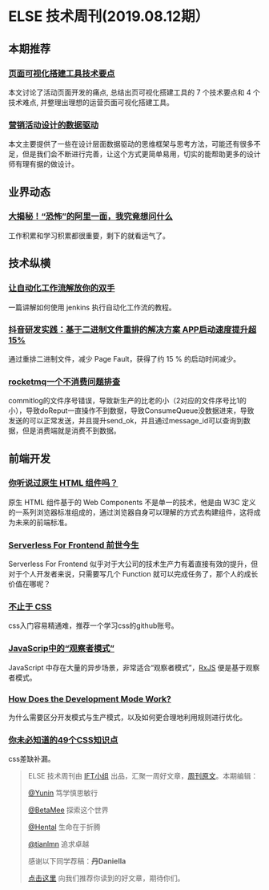 # ELSE 技术周刊(2019.08.12期）

## 本期推荐

### [页面可视化搭建工具技术要点](http://www.alloyteam.com/2019/07/h5-build-tool-pipeline/)

本文讨论了活动页面开发的痛点, 总结出页可视化搭建工具的 7 个技术要点和 4 个技术难点, 并整理出理想的运营页面可视化搭建工具。

### [营销活动设计的数据驱动](https://www.yuque.com/gkx5p8/xiy9bn/qecgbv)

本文主要提供了一些在设计层面数据驱动的思维框架与思考方法，可能还有很多不足，但是我们会不断进行完善，让这个方式更简单易用，切实的能帮助更多的设计师有理有据的做设计。
  
   
## 业界动态

### [大揭秘！“恐怖”的阿里一面，我究竟想问什么](https://juejin.im/post/5d4cd42a6fb9a06aea618155)

工作积累和学习积累都很重要，剩下的就看运气了。
  

## 技术纵横

### [让自动化工作流解放你的双手](https://mp.weixin.qq.com/s/MJX5pVwugKsRO__fjhPVmg)

一篇讲解如何使用 jenkins 执行自动化工作流的教程。

### [抖音研发实践：基于二进制文件重排的解决方案 APP启动速度提升超15% ](https://mp.weixin.qq.com/s/Drmmx5JtjG3UtTFksL6Q8Q)

通过重排二进制文件，减少 Page Fault，获得了约 15 % 的启动时间减少。

### [rocketmq一个不消费问题排查](http://www.jiangxinlingdu.com/rocketmq/2019/08/06/noconsumer.html)

commitlog的文件序号错误，导致新生产的比老的小（2对应的文件序号比1的小），导致doReput一直操作不到数据，导致ConsumeQueue没数据进来，导致发送的可以正常发送，并且提升send_ok，并且通过message_id可以查询到数据，但是消费端就是消费不到数据。
  
  
## 前端开发

### [你听说过原生 HTML 组件吗？](https://knownsec-fed.com/2018-10-05-ni-ting-shuo-guo-yuan-sheng-html-zu-jian-ma/)

原生 HTML 组件基于的 Web Components 不是单一的技术，他是由 W3C 定义的一系列浏览器标准组成的，通过浏览器自身可以理解的方式去构建组件，这将成为未来的前端标准。

### [ Serverless For Frontend 前世今生](https://mp.weixin.qq.com/s/xxtLIIHzO6EqQKxMNTPwvA)

Serverless For Frontend 似乎对于大公司的技术生产力有着直接有效的提升，但对于个人开发者来说，只需要写几个 Function 就可以完成任务了，那个人的成长价值在哪呢？

### [不止于 CSS](https://github.com/chokcoco/iCSS)

css入门容易精通难，推荐一个学习css的github账号。

### [JavaScrip中的“观察者模式”](https://zhuanlan.zhihu.com/p/76039838)

JavaScript 中存在大量的异步场景，非常适合“观察者模式”，[RxJS](https://cn.rx.js.org/) 便是基于观察者模式。

### [How Does the Development Mode Work?](https://overreacted.io/how-does-the-development-mode-work/)

为什么需要区分开发模式与生产模式，以及如何更合理地利用规则进行优化。

### [你未必知道的49个CSS知识点](https://juejin.im/post/5d3eca78e51d4561cb5dde12)

css差缺补漏。
  
  
> ELSE 技术周刊由 [IFT小组](https://github.com/CtripFE) 出品，汇聚一周好文章，[周刊原文](https://zhuanlan.zhihu.com/p/77670648)。本期编辑：
> 
> [@Yunin](https://github.com/Yunin) 笃学慎思敏行
> 
> [@BetaMee](https://github.com/BetaMee) 探索这个世界
> 
> [@Hental](https://github.com/Hental) 生命在于折腾
> 
> [@tianlmn](https://github.com/tianlmn) 追求卓越
>
> 感谢以下同学荐稿：**丹Daniella**
>
> [点击这里](https://github.com/CtripFE/fe-weekly/issues) 向我们推荐你读到的好文章，期待你们。
